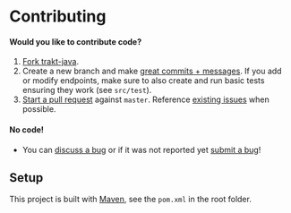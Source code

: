 Contributing
============

#### Would you like to contribute code?

1. [Fork trakt-java][1].
2. Create a new branch and make [great commits + messages][2]. If you add or modify endpoints, make sure to also create and run basic tests ensuring they work (see `src/test`).
3. [Start a pull request][3] against `master`. Reference [existing issues][4] when possible.

#### No code!
* You can [discuss a bug][4] or if it was not reported yet [submit a bug][5]!

Setup
-----

This project is built with [Maven][7], see the `pom.xml` in the root folder.


 [1]: https://github.com/UweTrottmann/trakt-java/fork
 [2]: http://robots.thoughtbot.com/post/48933156625/5-useful-tips-for-a-better-commit-message
 [3]: https://github.com/UweTrottmann/trakt-java/compare
 [4]: https://github.com/UweTrottmann/trakt-java/issues
 [5]: https://github.com/UweTrottmann/trakt-java/issues/new
 [6]: https://github.com/UweTrottmann/trakt-java/releases
 [7]: https://maven.apache.org/